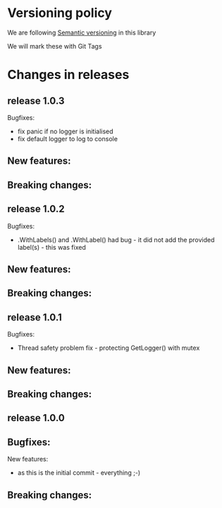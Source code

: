 # Versioning policy

We are following [Semantic versioning](https://semver.org/) in this library

We will mark these with Git Tags

# Changes in releases

## release 1.0.3

Bugfixes:
 * fix panic if no logger is initialised
 * fix default logger to log to console

New features:  
-

Breaking changes:  
-

## release 1.0.2

Bugfixes:
 * .WithLabels() and .WithLabel() had bug - it did not add the provided label(s) - this was fixed

New features:  
-

Breaking changes:  
-

## release 1.0.1

Bugfixes:
 * Thread safety problem fix - protecting GetLogger() with mutex

New features:  
- 

Breaking changes:  
-

## release 1.0.0

Bugfixes:  
-

New features:
 * as this is the initial commit - everything ;-)

Breaking changes:  
-

